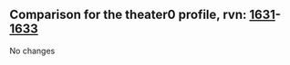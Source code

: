 ## Comparison for the theater0 profile, rvn: [1631](https://github.com/PRO100KatYT/FortniteProfileRevisions/tree/main/profiles/theater0/1631%20theater0.json)-[1633](https://github.com/PRO100KatYT/FortniteProfileRevisions/tree/main/profiles/theater0/1633%20theater0.json)

No changes
